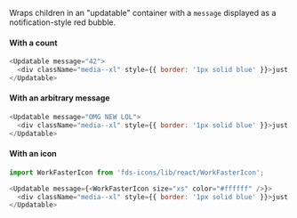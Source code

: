 Wraps children in an "updatable" container with a `message` displayed as a
notification-style red bubble.

#### With a count

```js
<Updatable message="42">
  <div className="media--xl" style={{ border: '1px solid blue' }}>just a div, but could be anything</div>
</Updatable>
```

#### With an arbitrary message

```js
<Updatable message="OMG NEW LOL">
  <div className="media--xl" style={{ border: '1px solid blue' }}>just a div, but could be anything</div>
</Updatable>
```

#### With an icon

```js
import WorkFasterIcon from 'fds-icons/lib/react/WorkFasterIcon';

<Updatable message={<WorkFasterIcon size="xs" color="#ffffff" />}>
  <div className="media--xl" style={{ border: '1px solid blue' }}>just a div, but could be anything</div>
</Updatable>
```
